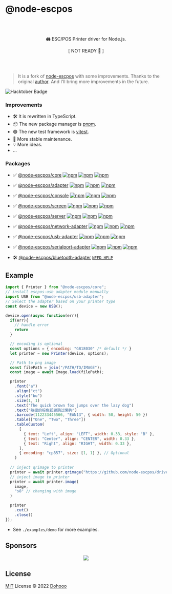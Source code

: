 # @node-escpos

<br/>
<br/>
<p align="center">🖨️ ESC/POS Printer driver for Node.js.</p>
<p align="center">[ NOT READY 🔴 ]</p>
<br/>
<br/>

> It is a fork of [node-escpos](https://github.com/song940/node-escpos) with some improvements. Thanks to the original [author](https://github.com/song940). And I'll bring more improvements in the future.

![Hacktober Badge](https://img.shields.io/badge/hacktoberfest-2022-blueviolet)

### Improvements
- 🛠 It is rewritten in TypeScript.
- 📦 The new package manager is [pnpm](https://pnpm.io/).
- 🟢 The new test framework is [vitest](https://vitejs.dev).
- 🚀 More stable maintenance.
- 💡 More ideas.
- ...

### Packages

- ✅ [@node-escpos/core](packages/core/README.md)  [![npm](https://img.shields.io/npm/v/@node-escpos/core.svg?style=flat-square)](https://www.npmjs.com/package/@node-escpos/core) [![npm](https://img.shields.io/npm/dm/@node-escpos/core.svg?style=flat-square&colorB=007ec6)](https://www.npmjs.com/package/@node-escpos/core) [![npm](https://img.shields.io/npm/dw/@node-escpos/core.svg?style=flat-square&colorB=007ec6)](https://www.npmjs.com/package/@node-escpos/core)

- ✅ [@node-escpos/adapter](packages/adapter/README.md)  [![npm](https://img.shields.io/npm/v/@node-escpos/adapter.svg?style=flat-square)](https://www.npmjs.com/package/@node-escpos/adapter) [![npm](https://img.shields.io/npm/dm/@node-escpos/adapter.svg?style=flat-square&colorB=007ec6)](https://www.npmjs.com/package/@node-escpos/adapter) [![npm](https://img.shields.io/npm/dw/@node-escpos/adapter.svg?style=flat-square&colorB=007ec6)](https://www.npmjs.com/package/@node-escpos/adapter)

- ✅ [@node-escpos/console](packages/console/README.md)  [![npm](https://img.shields.io/npm/v/@node-escpos/console.svg?style=flat-square)](https://www.npmjs.com/package/@node-escpos/console) [![npm](https://img.shields.io/npm/dm/@node-escpos/console.svg?style=flat-square&colorB=007ec6)](https://www.npmjs.com/package/@node-escpos/console) [![npm](https://img.shields.io/npm/dw/@node-escpos/console.svg?style=flat-square&colorB=007ec6)](https://www.npmjs.com/package/@node-escpos/console)

- ✅ [@node-escpos/screen](packages/screen/README.md)  [![npm](https://img.shields.io/npm/v/@node-escpos/screen.svg?style=flat-square)](https://www.npmjs.com/package/@node-escpos/screen) [![npm](https://img.shields.io/npm/dm/@node-escpos/screen.svg?style=flat-square&colorB=007ec6)](https://www.npmjs.com/package/@node-escpos/screen) [![npm](https://img.shields.io/npm/dw/@node-escpos/screen.svg?style=flat-square&colorB=007ec6)](https://www.npmjs.com/package/@node-escpos/screen)

- ✅ [@node-escpos/server](packages/server/README.md)  [![npm](https://img.shields.io/npm/v/@node-escpos/server.svg?style=flat-square)](https://www.npmjs.com/package/@node-escpos/server) [![npm](https://img.shields.io/npm/dm/@node-escpos/server.svg?style=flat-square&colorB=007ec6)](https://www.npmjs.com/package/@node-escpos/server) [![npm](https://img.shields.io/npm/dw/@node-escpos/server.svg?style=flat-square&colorB=007ec6)](https://www.npmjs.com/package/@node-escpos/server)

- ✅ [@node-escpos/network-adapter](packages/network/README.md)  [![npm](https://img.shields.io/npm/v/@node-escpos/network-adapter.svg?style=flat-square)](https://www.npmjs.com/package/@node-escpos/network-adapter) [![npm](https://img.shields.io/npm/dm/@node-escpos/network-adapter.svg?style=flat-square&colorB=007ec6)](https://www.npmjs.com/package/@node-escpos/network-adapter) [![npm](https://img.shields.io/npm/dw/@node-escpos/network-adapter.svg?style=flat-square&colorB=007ec6)](https://www.npmjs.com/package/@node-escpos/network-adapter)

- ✅ [@node-escpos/usb-adapter](packages/usb/README.md)  [![npm](https://img.shields.io/npm/v/@node-escpos/usb-adapter.svg?style=flat-square)](https://www.npmjs.com/package/@node-escpos/usb-adapter) [![npm](https://img.shields.io/npm/dm/@node-escpos/usb-adapter.svg?style=flat-square&colorB=007ec6)](https://www.npmjs.com/package/@node-escpos/usb-adapter) [![npm](https://img.shields.io/npm/dw/@node-escpos/usb-adapter.svg?style=flat-square&colorB=007ec6)](https://www.npmjs.com/package/@node-escpos/usb-adapter)

- ✅ [@node-escpos/serialport-adapter](packages/serialport/README.md)  [![npm](https://img.shields.io/npm/v/@node-escpos/serialport-adapter.svg?style=flat-square)](https://www.npmjs.com/package/@node-escpos/serialport-adapter) [![npm](https://img.shields.io/npm/dm/@node-escpos/serialport-adapter.svg?style=flat-square&colorB=007ec6)](https://www.npmjs.com/package/@node-escpos/serialport-adapter) [![npm](https://img.shields.io/npm/dw/@node-escpos/serialport-adapter.svg?style=flat-square&colorB=007ec6)](https://www.npmjs.com/package/@node-escpos/serialport-adapter)	

- 🛠 [@node-escpos/bluetooth-adapter](packages/bluetooth/README.md) [`NEED HELP`](https://github.com/node-escpos/driver/issues/34)


## Example

````javascript
import { Printer } from "@node-escpos/core";
// install escpos-usb adapter module manually
import USB from "@node-escpos/usb-adapter";
// Select the adapter based on your printer type
const device = new USB();

device.open(async function(err){
  if(err){
    // handle error
    return
  }

  // encoding is optional
  const options = { encoding: "GB18030" /* default */ }
  let printer = new Printer(device, options);

  // Path to png image
  const filePath = join("/PATH/TO/IMAGE");
  const image = await Image.load(filePath);

  printer
    .font("a")
    .align("ct")
    .style("bu")
    .size(1, 1)
    .text("The quick brown fox jumps over the lazy dog")
    .text("敏捷的棕色狐狸跳过懒狗")
    .barcode(112233445566, "EAN13", { width: 50, height: 50 })
    .table(["One", "Two", "Three"])
    .tableCustom(
      [
        { text: "Left", align: "LEFT", width: 0.33, style: "B" },
        { text: "Center", align: "CENTER", width: 0.33 },
        { text: "Right", align: "RIGHT", width: 0.33 },
      ],
      { encoding: "cp857", size: [1, 1] }, // Optional
    )
    
  // inject qrimage to printer
  printer = await printer.qrimage("https://github.com/node-escpos/driver")
  // inject image to printer
  printer = await printer.image(
    image, 
    "s8" // changing with image
  )

  printer
    .cut()
    .close()
});
````
- See `./examples/demo` for more examples.


## Sponsors

<p align="center">
  <img src='https://github.com/dohooo/sponsors/blob/master/sponsors.png?raw=true'/>
</p>

## License

[MIT](./LICENSE) License © 2022 [Dohooo](https://github.com/dohooo)
